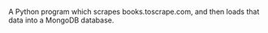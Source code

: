 A Python program which scrapes books.toscrape.com, and then loads that data into a MongoDB database.